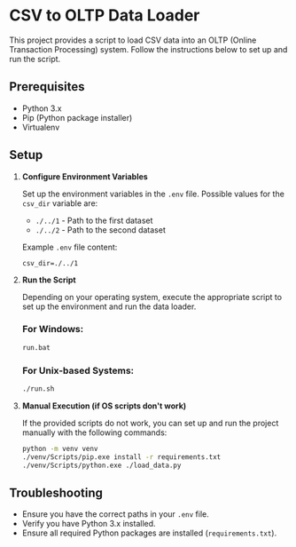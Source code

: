 
# CSV to OLTP Data Loader

This project provides a script to load CSV data into an OLTP (Online Transaction Processing) system. Follow the instructions below to set up and run the script.

## Prerequisites

- Python 3.x
- Pip (Python package installer)
- Virtualenv

## Setup

1. **Configure Environment Variables**

   Set up the environment variables in the `.env` file. Possible values for the `csv_dir` variable are:

   - `./../1` - Path to the first dataset
   - `./../2` - Path to the second dataset

   Example `.env` file content:
   ```
   csv_dir=./../1
   ```

2. **Run the Script**

   Depending on your operating system, execute the appropriate script to set up the environment and run the data loader.

   ### For Windows:
   ```sh
   run.bat
   ```

   ### For Unix-based Systems:
   ```sh
   ./run.sh
   ```

3. **Manual Execution (if OS scripts don't work)**

   If the provided scripts do not work, you can set up and run the project manually with the following commands:

   ```sh
   python -m venv venv
   ./venv/Scripts/pip.exe install -r requirements.txt
   ./venv/Scripts/python.exe ./load_data.py
   ```

## Troubleshooting

- Ensure you have the correct paths in your `.env` file.
- Verify you have Python 3.x installed.
- Ensure all required Python packages are installed (`requirements.txt`).
